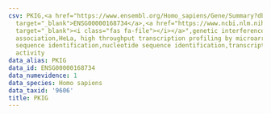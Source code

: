 ```yaml
---
csv: PKIG,<a href="https://www.ensembl.org/Homo_sapiens/Gene/Summary?db=core;g=ENSG00000168734"
  target="_blank">ENSG00000168734</a>,<a href="https://www.ncbi.nlm.nih.gov/pubmed/17216044"
  target="_blank"><i class="fas fa-file"></i></a>",genetic interference,functional
  association,HeLa, high throughput transcription profiling by microarray,nucleotide
  sequence identification,nucleotide sequence identification,transcriptional regulation,up-regulates
  activity
data_alias: PKIG
data_id: ENSG00000168734
data_numevidence: 1
data_species: Homo sapiens
data_taxid: '9606'
title: PKIG
---
```

